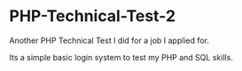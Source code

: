 # PHP-Technical-Test-2
Another PHP Technical Test I did for a job I applied for.

Its a simple basic login system to test my PHP and SQL skills.
